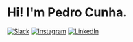 # Hi! I'm Pedro Cunha.

[![Slack](https://img.shields.io/badge/Slack-4A154B?style=for-the-badge&logo=slack&logoColor=white)](https://projetosolideogloria.slack.com/team/U04NMDQ4GJF)
[![Instagram](https://img.shields.io/badge/Instagram-E4405F?style=for-the-badge&logo=instagram&logoColor=white)](https://www.instagram.com/pdh.alves/?hl=pt-br)
[![LinkedIn](https://img.shields.io/badge/LinkedIn-0077B5?style=for-the-badge&logo=linkedin&logoColor=white)](https://www.linkedin.com/in/pedro-henrique-99bb8627b)


